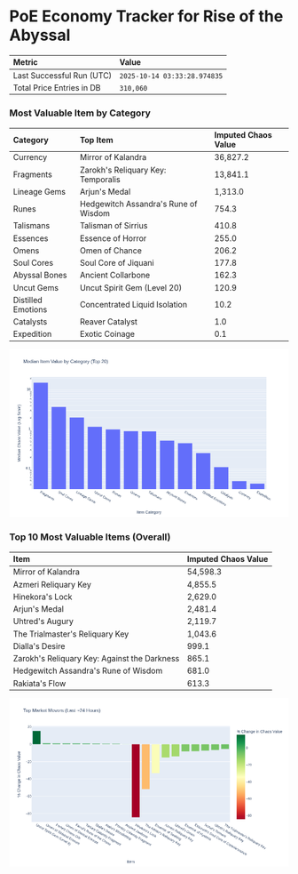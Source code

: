 # PoE Economy Tracker for Rise of the Abyssal

<!-- START_MAINTENANCE -->
| Metric | Value |
|:---|:---|
| Last Successful Run (UTC) | `2025-10-14 03:33:28.974835` |
| Total Price Entries in DB | `310,060` |

<!-- END_MAINTENANCE -->

<!-- START_DATAFRAME_DEBUG -->
<!-- END_DATAFRAME_DEBUG -->

<!-- START_CATEGORY_ANALYSIS -->
### Most Valuable Item by Category
| Category | Top Item | Imputed Chaos Value |
| :--- | :--- | :--- |
| Currency | Mirror of Kalandra | 36,827.2 |
| Fragments | Zarokh's Reliquary Key: Temporalis | 13,841.1 |
| Lineage Gems | Arjun's Medal | 1,313.0 |
| Runes | Hedgewitch Assandra's Rune of Wisdom | 754.3 |
| Talismans | Talisman of Sirrius | 410.8 |
| Essences | Essence of Horror | 255.0 |
| Omens | Omen of Chance | 206.2 |
| Soul Cores | Soul Core of Jiquani | 177.8 |
| Abyssal Bones | Ancient Collarbone | 162.3 |
| Uncut Gems | Uncut Spirit Gem (Level 20) | 120.9 |
| Distilled Emotions | Concentrated Liquid Isolation | 10.2 |
| Catalysts | Reaver Catalyst | 1.0 |
| Expedition | Exotic Coinage | 0.1 |


![Category Analysis Chart](charts/category_analysis.png)
<!-- END_ANALYSIS -->

<!-- START_ANALYSIS -->
### Top 10 Most Valuable Items (Overall)
| Item | Imputed Chaos Value |
| :--- | :--- |
| Mirror of Kalandra | 54,598.3 |
| Azmeri Reliquary Key | 4,855.5 |
| Hinekora's Lock | 2,629.0 |
| Arjun's Medal | 2,481.4 |
| Uhtred's Augury | 2,119.7 |
| The Trialmaster's Reliquary Key | 1,043.6 |
| Dialla's Desire | 999.1 |
| Zarokh's Reliquary Key: Against the Darkness | 865.1 |
| Hedgewitch Assandra's Rune of Wisdom | 681.0 |
| Rakiata's Flow | 613.3 |


![Market Movers Chart](charts/market_movers.png)
<!-- END_ANALYSIS -->
